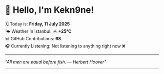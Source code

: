 # 👋 Hello, I'm Kekn9ne!

🗓️ Today is: **Friday, 11 July 2025**  
🌤️ Weather in Istanbul: **☀️   +25°C**  
📊 GitHub Contributions: **68**  
🎧 Currently Listening: Not listening to anything right now ❌

---

_"All men are equal before fish. — *Herbert Hoover*"_

---
